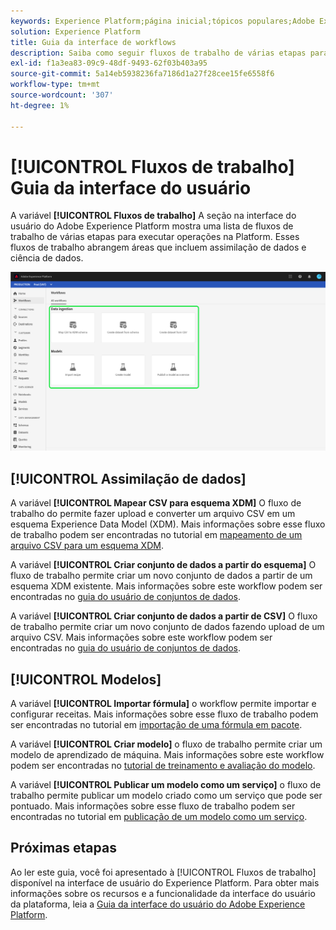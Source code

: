 ```yaml
---
keywords: Experience Platform;página inicial;tópicos populares;Adobe Experience Platform;guia do usuário;guia da interface do usuário;guia da interface do usuário de fluxos de trabalho;fluxos de trabalho;guia do usuário de fluxos de trabalho;
solution: Experience Platform
title: Guia da interface de workflows
description: Saiba como seguir fluxos de trabalho de várias etapas para executar operações comuns na interface do usuário do Adobe Experience Platform.
exl-id: f1a3ea83-09c9-48df-9493-62f03b403a95
source-git-commit: 5a14eb5938236fa7186d1a27f28cee15fe6558f6
workflow-type: tm+mt
source-wordcount: '307'
ht-degree: 1%

---
```


# [!UICONTROL Fluxos de trabalho] Guia da interface do usuário

A variável **[!UICONTROL Fluxos de trabalho]** A seção na interface do usuário do Adobe Experience Platform mostra uma lista de fluxos de trabalho de várias etapas para executar operações na Platform. Esses fluxos de trabalho abrangem áreas que incluem assimilação de dados e ciência de dados.

![workflows](./images/workflows/workflows.png)

## [!UICONTROL Assimilação de dados]

A variável **[!UICONTROL Mapear CSV para esquema XDM]** O fluxo de trabalho do permite fazer upload e converter um arquivo CSV em um esquema Experience Data Model (XDM). Mais informações sobre esse fluxo de trabalho podem ser encontradas no tutorial em [mapeamento de um arquivo CSV para um esquema XDM](../ingestion/tutorials/map-csv/overview.md).

A variável **[!UICONTROL Criar conjunto de dados a partir do esquema]** O fluxo de trabalho permite criar um novo conjunto de dados a partir de um esquema XDM existente. Mais informações sobre este workflow podem ser encontradas no [guia do usuário de conjuntos de dados](../catalog/datasets/user-guide.md#schema).

A variável **[!UICONTROL Criar conjunto de dados a partir de CSV]** O fluxo de trabalho permite criar um novo conjunto de dados fazendo upload de um arquivo CSV. Mais informações sobre este workflow podem ser encontradas no [guia do usuário de conjuntos de dados](../catalog/datasets/user-guide.md#csv).

## [!UICONTROL Modelos]

A variável **[!UICONTROL Importar fórmula]** o workflow permite importar e configurar receitas. Mais informações sobre esse fluxo de trabalho podem ser encontradas no tutorial em [importação de uma fórmula em pacote](../data-science-workspace/models-recipes/import-packaged-recipe-ui.md).

A variável **[!UICONTROL Criar modelo]** o fluxo de trabalho permite criar um modelo de aprendizado de máquina. Mais informações sobre este workflow podem ser encontradas no [tutorial de treinamento e avaliação do modelo](../data-science-workspace/models-recipes/train-evaluate-model-ui.md).

A variável **[!UICONTROL Publicar um modelo como um serviço]** o fluxo de trabalho permite publicar um modelo criado como um serviço que pode ser pontuado. Mais informações sobre esse fluxo de trabalho podem ser encontradas no tutorial em [publicação de um modelo como um serviço](../data-science-workspace/models-recipes/publish-model-service-ui.md).

## Próximas etapas

Ao ler este guia, você foi apresentado à [!UICONTROL Fluxos de trabalho] disponível na interface de usuário do Experience Platform. Para obter mais informações sobre os recursos e a funcionalidade da interface do usuário da plataforma, leia a [Guia da interface do usuário do Adobe Experience Platform](ui-guide.md).
